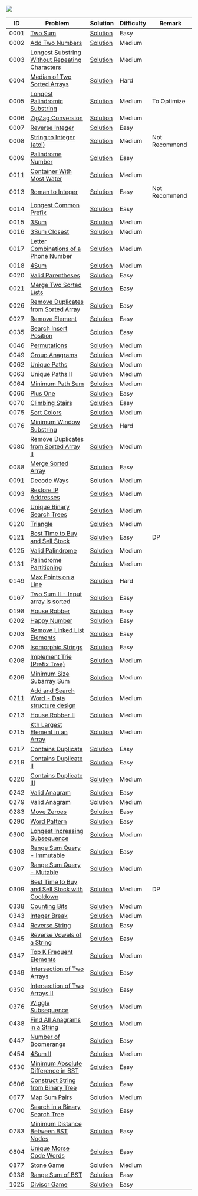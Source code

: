 ![](https://img.shields.io/badge/FINISHED-81-9cf?style=flat-square&logo=leetcode)


| ID   | Problem                                                      | Solution                                                     | Difficulty | Remark        |
| ---- | ------------------------------------------------------------ | ------------------------------------------------------------ | ---------- | ------------- |
| 0001 | [Two Sum](https://leetcode.com/problems/two-sum/)            | [Solution](https://github.com/ChangleAmazing/DataStructure-Algorithm/blob/amazing/LeetCode/0001.%20Two%20Sum/src/Solution.java) | Easy       |               |
| 0002 | [Add Two Numbers](https://leetcode.com/problems/add-two-numbers/) | [Solution](https://github.com/ChangleAmazing/DataStructure-Algorithm/blob/amazing/LeetCode/0002.%20Add%20Two%20Numbers/src/Solution.java) | Medium     |               |
| 0003 | [Longest Substring Without Repeating Characters](https://leetcode.com/problems/longest-substring-without-repeating-characters/) | [Solution](https://github.com/ChangleAmazing/DataStructure-Algorithm/blob/amazing/LeetCode/0003.%20Longest%20Substring%20Without%20Repeating%20Characters/src/Solution.java) | Medium     |               |
| 0004 | [Median of Two Sorted Arrays](https://leetcode.com/problems/median-of-two-sorted-arrays/) | [Solution](https://github.com/ChangleAmazing/DataStructure-Algorithm/blob/amazing/LeetCode/0004.%20Median%20of%20Two%20Sorted%20Arrays/src/Solution.java) | Hard       |               |
| 0005 | [Longest Palindromic Substring](https://leetcode.com/problems/longest-palindromic-substring/) | [Solution](https://github.com/ChangleAmazing/DataStructure-Algorithm/blob/amazing/LeetCode/0005.%20Longest%20Palindromic%20Substring/src/Solution.java) | Medium     | To Optimize   |
| 0006 | [ZigZag Conversion](https://leetcode.com/problems/zigzag-conversion/) | [Solution](https://github.com/ChangleAmazing/DataStructure-Algorithm/blob/amazing/LeetCode/0006.%20ZigZag%20Conversion/src/Solution.java) | Medium  |    |
| 0007 | [Reverse Integer](https://leetcode.com/problems/reverse-integer/) | [Solution](https://github.com/ChangleAmazing/DataStructure-Algorithm/blob/amazing/LeetCode/0007.%20Reverse%20Integer/src/Solution.java) | Easy  |     |
| 0008 | [String to Integer (atoi)](https://leetcode.com/problems/string-to-integer-atoi/) | [Solution](https://github.com/ChangleAmazing/DataStructure-Algorithm/blob/amazing/LeetCode/0008.%20String%20to%20Integer%20(atoi)/src/Solution.java) | Medium  |   Not Recommend  |
| 0009 | [Palindrome Number](https://leetcode.com/problems/palindrome-number/) | [Solution](https://github.com/ChangleAmazing/DataStructure-Algorithm/blob/amazing/LeetCode/0009.%20Palindrome%20Number/src/Solution.java) | Easy       |               |
| 0011 | [Container With Most Water](https://leetcode.com/problems/container-with-most-water/) | [Solution](https://github.com/ChangleAmazing/DataStructure-Algorithm/blob/amazing/LeetCode/0011.%20Container%20With%20Most%20Water/src/Solution.java) | Medium |               |
| 0013 | [Roman to Integer](https://leetcode.com/problems/roman-to-integer/) | [Solution](https://github.com/ChangleAmazing/DataStructure-Algorithm/blob/amazing/LeetCode/0013.%20Roman%20to%20Integer/src/Solution.java) | Easy | Not Recommend |
| 0014 | [Longest Common Prefix](https://leetcode.com/problems/longest-common-prefix/) | [Solution](https://github.com/ChangleAmazing/DataStructure-Algorithm/blob/amazing/LeetCode/0014.%20Longest%20Common%20Prefix/src/Solution.java) | Easy |               |
| 0015 | [3Sum](https://leetcode.com/problems/3sum/)                  | [Solution](https://github.com/ChangleAmazing/DataStructure-Algorithm/blob/amazing/LeetCode/0015.%203Sum/src/Solution.java) | Medium |               |
| 0016 | [3Sum Closest](https://leetcode.com/problems/3sum-closest/)  | [Solution](https://github.com/ChangleAmazing/DataStructure-Algorithm/blob/amazing/LeetCode/0016.%203Sum%20Closest/src/Solution.java) | Medium |               |
| 0017 | [Letter Combinations of a Phone Number](https://leetcode.com/problems/letter-combinations-of-a-phone-number/) | [Solution](https://github.com/ChangleAmazing/DataStructure-Algorithm/blob/amazing/LeetCode/0017.%20Letter%20Combinations%20of%20a%20Phone%20Number/src/Solution.java) | Medium |               |
| 0018 | [4Sum](https://leetcode.com/problems/4sum/)                  | [Solution](https://github.com/ChangleAmazing/DataStructure-Algorithm/blob/amazing/LeetCode/0018.%204Sum/src/Solution.java) | Medium |               |
| 0020 | [Valid Parentheses](https://leetcode.com/problems/valid-parentheses/) | [Solution](https://github.com/ChangleAmazing/DataStructure-Algorithm/blob/amazing/LeetCode/0020.%20Valid%20Parentheses/src/Solution.java) | Easy |               |
| 0021 | [Merge Two Sorted Lists](https://leetcode.com/problems/merge-two-sorted-lists/) | [Solution](https://github.com/ChangleAmazing/DataStructure-Algorithm/blob/amazing/LeetCode/0021.%20Merge%20Two%20Sorted%20Lists/src/Solution.java) | Easy |               |
| 0026 | [Remove Duplicates from Sorted Array](https://leetcode.com/problems/remove-duplicates-from-sorted-array/) | [Solution](https://github.com/ChangleAmazing/DataStructure-Algorithm/blob/amazing/LeetCode/0026.%20Remove%20Duplicates%20from%20Sorted%20Array/src/Solution.java) | Easy |               |
| 0027 | [Remove Element](https://leetcode.com/problems/remove-element/) | [Solution](https://github.com/ChangleAmazing/DataStructure-Algorithm/blob/amazing/LeetCode/0027.%20Remove%20Element/src/Solution.java) | Easy |               |
| 0035 | [ Search Insert Position](https://leetcode.com/problems/search-insert-position/) | [Solution](https://github.com/ChangleAmazing/DataStructure-Algorithm/blob/amazing/LeetCode/0035.%20Search%20Insert%20Position/src/Solution.java) | Easy |               |
| 0046 | [Permutations](https://leetcode.com/problems/permutations/)  | [Solution](https://github.com/ChangleAmazing/DataStructure-Algorithm/blob/amazing/LeetCode/0046.%20Permutations/src/Solution.java) | Medium |               |
| 0049 | [Group Anagrams](https://leetcode.com/problems/group-anagrams/) | [Solution](https://github.com/ChangleAmazing/DataStructure-Algorithm/blob/amazing/LeetCode/0049.%20Group%20Anagrams/src/Solution.java) | Medium |               |
| 0062 | [Unique Paths](https://leetcode.com/problems/unique-paths/)  | [Solution](https://github.com/ChangleAmazing/DataStructure-Algorithm/blob/amazing/LeetCode/0062.%20Unique%20Paths/src/Solution.java) | Medium |               |
| 0063 | [Unique Paths II](https://leetcode.com/problems/unique-paths-ii/) | [Solution](https://github.com/ChangleAmazing/DataStructure-Algorithm/blob/amazing/LeetCode/0063.%20Unique%20Paths%20II/src/Solution.java) | Medium |               |
| 0064 | [Minimum Path Sum](https://leetcode.com/problems/minimum-path-sum/) | [Solution](https://github.com/ChangleAmazing/DataStructure-Algorithm/blob/amazing/LeetCode/0064.%20Minimum%20Path%20Sum/src/Solution.java) | Medium ||
| 0066 | [Plus One](https://leetcode.com/problems/plus-one/) | [Solution](https://github.com/ChangleAmazing/DataStructure-Algorithm/blob/amazing/LeetCode/0066.%20Plus%20One/src/Solution.java) | Easy |   |
| 0070 | [Climbing Stairs](https://leetcode.com/problems/climbing-stairs/) | [Solution](https://github.com/ChangleAmazing/DataStructure-Algorithm/blob/amazing/LeetCode/0070.%20Climbing%20Stairs/src/Solution.java) | Easy |               |
| 0075 | [Sort Colors](https://leetcode.com/problems/sort-colors/)    | [Solution](https://github.com/ChangleAmazing/DataStructure-Algorithm/blob/amazing/LeetCode/0075.%20Sort%20Colors/src/Solution.java) | Medium |               |
| 0076 | [Minimum Window Substring](https://leetcode.com/problems/minimum-window-substring/) | [Solution](https://github.com/ChangleAmazing/DataStructure-Algorithm/blob/amazing/LeetCode/0076.%20Minimum%20Window%20Substring/src/Solution.java) | Hard |               |
| 0080 | [Remove Duplicates from Sorted Array II](https://leetcode.com/problems/remove-duplicates-from-sorted-array-ii/) | [Solution](https://github.com/ChangleAmazing/DataStructure-Algorithm/blob/amazing/LeetCode/0080.%20Remove%20Duplicates%20from%20Sorted%20Array%20II/src/Solution.java) | Medium |               |
| 0088 | [Merge Sorted Array](https://leetcode.com/problems/merge-sorted-array/) | [Solution](https://github.com/ChangleAmazing/DataStructure-Algorithm/blob/amazing/LeetCode/0088.%20Merge%20Sorted%20Array/src/Solution.java) | Easy |               |
| 0091 | [Decode Ways](https://leetcode.com/problems/decode-ways/) | [Solution](https://github.com/ChangleAmazing/DataStructure-Algorithm/blob/amazing/LeetCode/0091.%20Decode%20Ways/src/Solution.java) | Medium |               |
| 0093 | [Restore IP Addresses](https://leetcode.com/problems/merge-sorted-array/) | [Solution](https://github.com/ChangleAmazing/DataStructure-Algorithm/blob/amazing/LeetCode/0093.%20Restore%20IP%20Addresses/src/Solution2.java) | Medium |               |
| 0096 | [Unique Binary Search Trees](https://leetcode.com/problems/unique-binary-search-trees/) | [Solution](https://github.com/ChangleAmazing/DataStructure-Algorithm/blob/amazing/LeetCode/0096.%20Unique%20Binary%20Search%20Trees/src/Solution.java) |Medium |               |
| 0120 | [Triangle](https://leetcode.com/problems/triangle/)          | [Solution](https://github.com/ChangleAmazing/DataStructure-Algorithm/blob/amazing/LeetCode/0120.%20Triangle/src/Solution.java) | Medium |               |
| 0121 | [Best Time to Buy and Sell Stock](https://leetcode.com/problems/best-time-to-buy-and-sell-stock/)          | [Solution](https://github.com/ChangleAmazing/DataStructure-Algorithm/blob/amazing/LeetCode/0121.%20Best%20Time%20to%20Buy%20and%20Sell%20Stock/src/Solution.java) | Easy |        DP       |
| 0125 | [Valid Palindrome](https://leetcode.com/problems/valid-palindrome/) | [Solution](https://github.com/ChangleAmazing/DataStructure-Algorithm/blob/amazing/LeetCode/0125.%20Valid%20Palindrome/src/Solution.java) | Medium |               |
| 0131 | [Palindrome Partitioning](https://leetcode.com/problems/palindrome-partitioning/) | [Solution](https://github.com/ChangleAmazing/DataStructure-Algorithm/blob/amazing/LeetCode/0131.%20Palindrome%20Partitioning/src/Solution.java) | Medium |               |
| 0149 | [Max Points on a Line](https://leetcode.com/problems/max-points-on-a-line/) | [Solution](https://github.com/ChangleAmazing/DataStructure-Algorithm/blob/amazing/LeetCode/0149.%20Max%20Points%20on%20a%20Line/src/Solution.java) | Hard |               |
| 0167 | [Two Sum II - Input array is sorted](https://leetcode.com/problems/two-sum-ii-input-array-is-sorted/) | [Solution](https://github.com/ChangleAmazing/DataStructure-Algorithm/blob/amazing/LeetCode/0167.%20Two%20Sum%20II%20-%20Input%20array%20is%20sorted/src/Solution.java) | Easy |               |
| 0198 | [House Robber](https://leetcode.com/problems/house-robber/)  | [Solution](https://github.com/ChangleAmazing/DataStructure-Algorithm/blob/amazing/LeetCode/0198.%20House%20Robber/src/Solution2.java) | Easy |               |
| 0202 | [Happy Number](https://leetcode.com/problems/house-robber/)  | [Solution](https://github.com/ChangleAmazing/DataStructure-Algorithm/blob/amazing/LeetCode/0202.%20Happy%20Number/src/Solution.java) | Easy |               |
| 0203 | [Remove Linked List Elements](https://leetcode.com/problems/remove-linked-list-elements/) | [Solution](https://github.com/ChangleAmazing/DataStructure-Algorithm/blob/amazing/LeetCode/0203.%20Remove%20Linked%20List%20Elements/src/Solution.java) | Easy |               |
| 0205 | [Isomorphic Strings](https://leetcode.com/problems/isomorphic-strings/) | [Solution](https://github.com/ChangleAmazing/DataStructure-Algorithm/blob/amazing/LeetCode/0205.%20Isomorphic%20Strings/src/Solution.java) | Easy |               |
| 0208 | [Implement Trie (Prefix Tree)](https://leetcode.com/problems/implement-trie-prefix-tree/) | [Solution](https://github.com/ChangleAmazing/DataStructure-Algorithm/blob/amazing/LeetCode/0208.%20Implement%20Trie%20(Prefix%20Tree)/src/Trie.java) | Medium |               |
| 0209 | [Minimum Size Subarray Sum](https://leetcode.com/problems/minimum-size-subarray-sum/) | [Solution](https://github.com/ChangleAmazing/DataStructure-Algorithm/blob/amazing/LeetCode/0209.%20Minimum%20Size%20Subarray%20Sum/src/Solution.java) | Medium |               |
| 0211 | [ Add and Search Word - Data structure design](https://leetcode.com/problems/add-and-search-word-data-structure-design/) | [Solution](https://github.com/ChangleAmazing/DataStructure-Algorithm/blob/amazing/LeetCode/0211.%20Add%20and%20Search%20Word%20-%20Data%20structure%20design/src/WordDictionary.java) | Medium |               |
| 0213 | [House Robber II](https://leetcode.com/problems/house-robber-ii/) | [Solution](https://github.com/ChangleAmazing/DataStructure-Algorithm/blob/amazing/LeetCode/0213.%20House%20Robber%20II/src/Solution.java) | Medium |               |
| 0215 | [Kth Largest Element in an Array](https://leetcode.com/problems/kth-largest-element-in-an-array/) | [Solution](https://github.com/ChangleAmazing/DataStructure-Algorithm/blob/amazing/LeetCode/0215.%20Kth%20Largest%20Element%20in%20an%20Array/src/Solution.java) | Medium |               |
| 0217 | [Contains Duplicate](https://leetcode.com/problems/contains-duplicate/) | [Solution](https://github.com/ChangleAmazing/DataStructure-Algorithm/blob/amazing/LeetCode/0217.%20Contains%20Duplicate/src/Solution.java) | Easy |               |
| 0219 | [Contains Duplicate II](https://leetcode.com/problems/contains-duplicate-ii/) | [Solution](https://github.com/ChangleAmazing/DataStructure-Algorithm/blob/amazing/LeetCode/0219.%20Contains%20Duplicate%20II/src/Solution.java) | Easy |               |
| 0220 | [Contains Duplicate III](https://leetcode.com/problems/contains-duplicate-iii/) | [Solution](https://github.com/ChangleAmazing/DataStructure-Algorithm/blob/amazing/LeetCode/0220.%20Contains%20Duplicate%20III/src/Solution.java) | Medium |               |
| 0242 | [Valid Anagram](https://leetcode.com/problems/valid-anagram/) | [Solution](https://github.com/ChangleAmazing/DataStructure-Algorithm/blob/amazing/LeetCode/0242.%20Valid%20Anagram/src/Solution.java) | Easy |               |
| 0279 | [Valid Anagram](https://leetcode.com/problems/valid-anagram/) | [Solution](https://github.com/ChangleAmazing/DataStructure-Algorithm/blob/amazing/LeetCode/0279.%20Perfect%20Squares/src/Solution.java) | Medium |               |
| 0283 | [Move Zeroes](https://leetcode.com/problems/move-zeroes/)    | [Solution](https://github.com/ChangleAmazing/DataStructure-Algorithm/blob/amazing/LeetCode/0283.%20Move%20Zeros/src/Solution.java) | Easy |               |
| 0290 | [Word Pattern](https://leetcode.com/problems/word-pattern/)  | [Solution](https://github.com/ChangleAmazing/DataStructure-Algorithm/blob/amazing/LeetCode/0290.%20Word%20Pattern/src/Solution.java) | Easy |               |
| 0300 | [Longest Increasing Subsequence](https://leetcode.com/problems/longest-increasing-subsequence/) | [Solution](https://github.com/ChangleAmazing/DataStructure-Algorithm/blob/amazing/LeetCode/0300.%20Longest%20Increasing%20Subsequence/src/Solution.java) | Medium |               |
| 0303 | [Range Sum Query - Immutable](https://leetcode.com/problems/range-sum-query-immutable/) | [Solution](https://github.com/ChangleAmazing/DataStructure-Algorithm/blob/amazing/LeetCode/0303.%20Range%20Sum%20Query%20-%20Immutable/src/NumArray1.java) | Easy |               |
| 0307 | [Range Sum Query - Mutable](https://leetcode.com/problems/longest-increasing-subsequence/) | [Solution](https://github.com/ChangleAmazing/DataStructure-Algorithm/blob/amazing/LeetCode/0307.%20Range%20Sum%20Query%20-%20Mutable/src/NumArray.java) | Medium |               |
| 0309 | [Best Time to Buy and Sell Stock with Cooldown](https://leetcode.com/problems/best-time-to-buy-and-sell-stock-with-cooldown/) | [Solution](https://github.com/ChangleAmazing/DataStructure-Algorithm/blob/amazing/LeetCode/0309.%20Best%20Time%20to%20Buy%20and%20Sell%20Stock%20with%20Cooldown/src/Solution.java) | Medium |       DP        |
| 0338 | [Counting Bits](https://leetcode.com/problems/counting-bits/) | [Solution](https://github.com/ChangleAmazing/DataStructure-Algorithm/blob/amazing/LeetCode/0338.%20Counting%20Bits/src/Solution2.java) | Medium |               |
| 0343 | [Integer Break](https://leetcode.com/problems/integer-break/) | [Solution](https://github.com/ChangleAmazing/DataStructure-Algorithm/blob/amazing/LeetCode/0343.%20Integer%20Break/src/Solution.java) | Medium |               |
| 0344 | [Reverse String](https://leetcode.com/problems/reverse-string/) | [Solution](https://github.com/ChangleAmazing/DataStructure-Algorithm/blob/amazing/LeetCode/0344.%20Reverse%20String/src/Solution.java) | Easy |               |
| 0345 | [Reverse Vowels of a String](https://leetcode.com/problems/reverse-vowels-of-a-string/) | [Solution](https://github.com/ChangleAmazing/DataStructure-Algorithm/blob/amazing/LeetCode/0345.%20Reverse%20Vowels%20of%20a%20String/src/Solution.java) | Easy |               |
| 0347 | [Top K Frequent Elements](https://leetcode.com/problems/top-k-frequent-elements/) | [Solution](https://github.com/ChangleAmazing/DataStructure-Algorithm/blob/amazing/LeetCode/0347.%20Top%20K%20Frequent%20Elements/src/Solution.java)| Medium | |
| 0349 | [Intersection of Two Arrays](https://leetcode.com/problems/intersection-of-two-arrays/) | [Solution](https://github.com/ChangleAmazing/DataStructure-Algorithm/blob/amazing/LeetCode/0349.%20Intersection%20of%20Two%20Arrays/src/Solution.java) | Easy |               |
| 0350 | [Intersection of Two Arrays II](https://leetcode.com/problems/intersection-of-two-arrays-ii/) | [Solution](https://github.com/ChangleAmazing/DataStructure-Algorithm/blob/amazing/LeetCode/0350.%20Intersection%20of%20Two%20Arrays%20II/src/Solution.java) | Easy |               |
| 0376 | [Wiggle Subsequence](https://leetcode.com/problems/wiggle-subsequence/) | [Solution](https://github.com/ChangleAmazing/DataStructure-Algorithm/blob/amazing/LeetCode/0376.%20Wiggle%20Subsequence/src/Solution.java) | Medium |               |
| 0438 | [Find All Anagrams in a String](https://leetcode.com/problems/find-all-anagrams-in-a-string/) | [Solution](https://github.com/ChangleAmazing/DataStructure-Algorithm/blob/amazing/LeetCode/0438.%20Find%20All%20Anagrams%20in%20a%20String/src/Solution.java) | Medium |               |
| 0447 | [Number of Boomerangs](https://leetcode.com/problems/number-of-boomerangs/) | [Solution](https://github.com/ChangleAmazing/DataStructure-Algorithm/blob/amazing/LeetCode/0447.%20Number%20of%20Boomerangs/src/Solution.java) | Easy |               |
| 0454 | [4Sum II](https://leetcode.com/problems/number-of-boomerangs/) | [Solution](https://github.com/ChangleAmazing/DataStructure-Algorithm/blob/amazing/LeetCode/0454.%204Sum%20II/src/Solution.java) | Medium |               |
| 0530 | [Minimum Absolute Difference in BST](https://leetcode.com/problems/minimum-absolute-difference-in-bst/) | [Solution](https://github.com/ChangleAmazing/DataStructure-Algorithm/blob/amazing/LeetCode/0530.%20Minimum%20Absolute%20Difference%20in%20BST/src/Solution.java) | Easy |               |
| 0606 | [Construct String from Binary Tree](https://leetcode.com/problems/construct-string-from-binary-tree/) | [Solution](https://github.com/ChangleAmazing/DataStructure-Algorithm/blob/amazing/LeetCode/0606.%20Construct%20String%20from%20Binary%20Tree/src/Solution.java) | Easy |               |
| 0677 | [Map Sum Pairs](https://leetcode.com/problems/map-sum-pairs/) | [Solution](https://github.com/ChangleAmazing/DataStructure-Algorithm/blob/amazing/LeetCode/0677.%20Map%20Sum%20Pairs/src/MapSum.java) | Medium |               |
| 0700 | [Search in a Binary Search Tree](https://leetcode.com/problems/search-in-a-binary-search-tree/) | [Solution](https://github.com/ChangleAmazing/DataStructure-Algorithm/blob/amazing/LeetCode/0700.%20Search%20in%20a%20Binary%20Search%20Tree/src/Solution.java) | Easy |               |
| 0783 | [Minimum Distance Between BST Nodes](https://leetcode.com/problems/minimum-distance-between-bst-nodes/) | [Solution](https://github.com/ChangleAmazing/DataStructure-Algorithm/blob/amazing/LeetCode/0783.%20Minimum%20Distance%20Between%20BST%20Nodes/src/Solution.java) | Easy |               |
| 0804 | [Unique Morse Code Words](https://leetcode.com/problems/unique-morse-code-words/) | [Solution](https://github.com/ChangleAmazing/DataStructure-Algorithm/blob/amazing/LeetCode/0804.%20Unique%20Morse%20Code%20Words/src/Solution.java) | Easy |               |
| 0877 | [Stone Game](https://leetcode.com/problems/stone-game/) | [Solution](https://github.com/ChangleAmazing/DataStructure-Algorithm/blob/amazing/LeetCode/0877.%20Stone%20Game/src/Solution.java) | Medium |               |
| 0938 | [Range Sum of BST](https://leetcode.com/problems/range-sum-of-bst/) | [Solution](https://github.com/ChangleAmazing/DataStructure-Algorithm/blob/amazing/LeetCode/0938.%20Range%20Sum%20of%20BST/src/Solution.java) | Easy |               |
| 1025 | [Divisor Game](https://leetcode.com/problems/divisor-game/)  | [Solution](https://github.com/ChangleAmazing/DataStructure-Algorithm/blob/amazing/LeetCode/1025.%20Divisor%20Game/src/Solution.java) | Easy |               |
